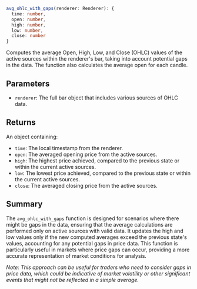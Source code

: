 ```ts
avg_ohlc_with_gaps(renderer: Renderer): { 
  time: number, 
  open: number, 
  high: number, 
  low: number, 
  close: number 
}
```

Computes the average Open, High, Low, and Close (OHLC) values of the active sources within the renderer's bar, taking into account potential gaps in the data. The function also calculates the average open for each candle.

## Parameters

- `renderer`: The full bar object that includes various sources of OHLC data.

## Returns

An object containing:
- `time`: The local timestamp from the renderer.
- `open`: The averaged opening price from the active sources.
- `high`: The highest price achieved, compared to the previous state or within the current active sources.
- `low`: The lowest price achieved, compared to the previous state or within the current active sources.
- `close`: The averaged closing price from the active sources.

## Summary

The `avg_ohlc_with_gaps` function is designed for scenarios where there might be gaps in the data, ensuring that the average calculations are performed only on active sources with valid data. It updates the high and low values only if the new computed averages exceed the previous state's values, accounting for any potential gaps in price data. This function is particularly useful in markets where price gaps can occur, providing a more accurate representation of market conditions for analysis.

*Note: This approach can be useful for traders who need to consider gaps in price data, which could be indicative of market volatility or other significant events that might not be reflected in a simple average.*
